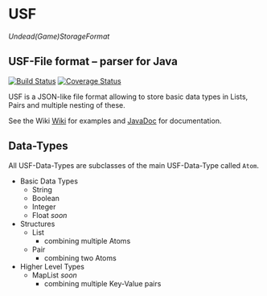 # USF
*Undead(Game)StorageFormat*
## USF-File format – parser for Java

[![Build Status](https://travis-ci.com/kimbtech/USF.svg?branch=master)](https://travis-ci.com/kimbtech/USF)
[![Coverage Status](https://coveralls.io/repos/github/kimbtech/USF/badge.svg?branch=master)](https://coveralls.io/github/kimbtech/USF?branch=master)

USF is a JSON-like file format allowing to store basic data types in Lists,
Pairs and multiple nesting of these.

See the Wiki [Wiki](https://github.com/kimbtech/USF/wiki) for examples and [JavaDoc](https://kimbtech.github.io/USF/) for
documentation.

## Data-Types
All USF-Data-Types are subclasses of the main USF-Data-Type called `Atom`.

- Basic Data Types
  - String
  - Boolean
  - Integer
  - Float *soon*
- Structures
  - List
    - combining multiple Atoms
  - Pair
    - combining two Atoms
- Higher Level Types  
  - MapList *soon*
    - combining multiple Key-Value pairs


